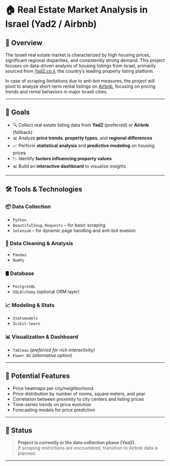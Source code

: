 # 🏠 Real Estate Market Analysis in Israel (Yad2 / Airbnb)

## 📌 Overview
The Israeli real estate market is characterized by high housing prices, significant regional disparities, and consistently strong demand. This project focuses on data-driven analysis of housing listings from Israel, primarily sourced from [Yad2.co.il](https://www.yad2.co.il), the country’s leading property listing platform.

In case of scraping limitations due to anti-bot measures, the project will pivot to analyze short-term rental listings on [Airbnb](https://www.airbnb.com), focusing on pricing trends and rental behaviors in major Israeli cities.

---

## 🎯 Goals

- 🔍 Collect real estate listing data from **Yad2** (preferred) or **Airbnb** (fallback)
- 📊 Analyze **price trends**, **property types**, and **regional differences**
- 📈 Perform **statistical analysis** and **predictive modeling** on housing prices
- 📉 Identify **factors influencing property values**
- 📊 Build an **interactive dashboard** to visualize insights

---

## 🛠️ Tools & Technologies

### 📦 Data Collection
- `Python`
- `BeautifulSoup`, `Requests` – for basic scraping
- `Selenium` – for dynamic page handling and anti-bot evasion

### 🧹 Data Cleaning & Analysis
- `Pandas`
- `NumPy`

### 🛢️ Database
- `PostgreSQL`
- `SQLAlchemy` (optional ORM layer)

### 📈 Modeling & Stats
- `Statsmodels`
- `Scikit-learn`

### 📊 Visualization & Dashboard
- `Tableau` *(preferred for rich interactivity)*
- `Power BI` *(alternative option)*

---

## 🔮 Potential Features

- Price heatmaps per city/neighborhood
- Price distribution by number of rooms, square meters, and year
- Correlation between proximity to city centers and listing prices
- Time-series trends on price evolution
- Forecasting models for price prediction

---

## 🚧 Status

> **Project is currently in the data collection phase (Yad2).**  
> If scraping restrictions are encountered, transition to Airbnb data is planned.

---



